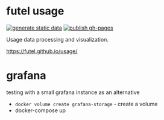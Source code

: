 # futel usage

[![generate static data](https://github.com/futel/usage/actions/workflows/generate-static-data.yml/badge.svg)](https://github.com/futel/usage/actions/workflows/generate-static-data.yml)
[![publish gh-pages](https://github.com/futel/usage/actions/workflows/build-and-publish-ui.yml/badge.svg)](https://github.com/futel/s3-event-writer/actions/workflows/build-and-publish-ui.yaml)

Usage data processing and visualization.

https://futel.github.io/usage/

# grafana

testing with a small grafana instance as an alternative

* `docker volume create grafana-storage` - create a volume
* docker-compose up
